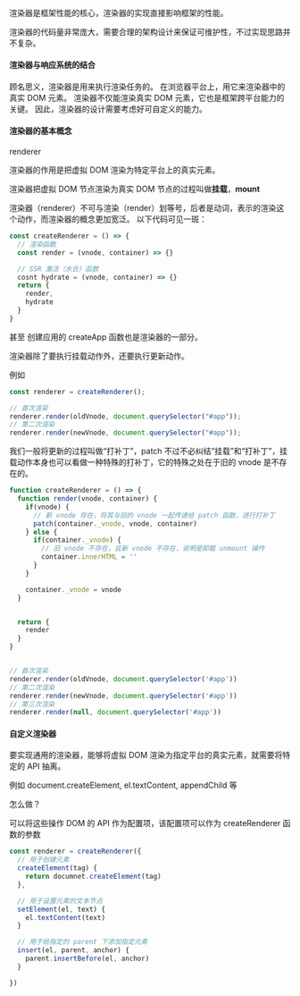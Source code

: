 ####

渲染器是框架性能的核心，渲染器的实现直接影响框架的性能。

渲染器的代码量非常庞大，需要合理的架构设计来保证可维护性，不过实现思路并不复杂。

#### 渲染器与响应系统的结合

顾名思义，渲染器是用来执行渲染任务的。
在浏览器平台上，用它来渲染器中的真实 DOM 元素。
渲染器不仅能渲染真实 DOM 元素，它也是框架跨平台能力的关键。
因此，渲染器的设计需要考虑好可自定义的能力。

#### 渲染器的基本概念

renderer

渲染器的作用是把虚拟 DOM 渲染为特定平台上的真实元素。

渲染器把虚拟 DOM 节点渲染为真实 DOM 节点的过程叫做**挂载**，**mount**

渲染器（renderer）不可与渲染（render）划等号，后者是动词，表示的渲染这个动作，而渲染器的概念更加宽泛。
以下代码可见一斑：

```js
const createRenderer = () => {
  // 渲染函数
  const render = (vnode, container) => {}

  // SSR 激活（水合）函数
  cosnt hydrate = (vnode, container) => {}
  return {
    render,
    hydrate
  }
}
```

甚至 创建应用的 createApp 函数也是渲染器的一部分。

渲染器除了要执行挂载动作外，还要执行更新动作。

例如

```js
const renderer = createRenderer();

// 首次渲染
renderer.render(oldVnode, document.querySelector("#app"));
// 第二次渲染
renderer.render(newVnode, document.querySelector("#app"));
```

我们一般将更新的过程叫做“打补丁”，patch
不过不必纠结“挂载”和“打补丁”，挂载动作本身也可以看做一种特殊的打补丁，它的特殊之处在于旧的 vnode 是不存在的。

```js
function createRenderer = () => {
  function render(vnode, container) {
    if(vnode) {
      // 新 vnode 存在，将其与旧的 vnode 一起传递给 patch 函数，进行打补丁
      patch(container._vnode, vnode, container)
    } else {
      if(container._vnode) {
        // 旧 vnode 不存在，且新 vnode 不存在，说明是卸载 unmount 操作
        container.innerHTML = ''
      }
    }

    container._vnode = vnode
  }


  return {
    render
  }
}


// 首次渲染
renderer.render(oldVnode, document.querySelector('#app'))
// 第二次渲染
renderer.render(newVnode, document.querySelector('#app'))
// 第三次渲染
renderer.render(null, document.querySelector('#app'))
```

#### 自定义渲染器

要实现通用的渲染器，能够将虚拟 DOM 渲染为指定平台的真实元素，就需要将特定的 API 抽离。

例如 document.createElement, el.textContent, appendChild 等

怎么做？

可以将这些操作 DOM 的 API 作为配置项，该配置项可以作为 createRenderer 函数的参数

```js
const renderer = createRenderer({
  // 用于创建元素
  createElement(tag) {
    return documnet.createElement(tag)
  },

  // 用于设置元素的文本节点
  setElement(el, text) {
    el.textContent(text)
  }

  // 用于给指定的 parent 下添加指定元素
  insert(el, parent, anchor) {
    parent.insertBefore(el, anchor)
  }

})
```
